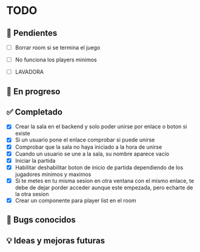 # TODO

## 📝 Pendientes
- [ ] Borrar room si se termina el juego
- [ ] No funciona los players minimos
- [ ] LAVADORA


## 🚧 En progreso

## ✅ Completado
- [x] Crear la sala en el backend y solo poder unirse por enlace o boton si existe
- [x] Si un usuario pone el enlace comprobar si puede unirse
- [x] Comprobar que la sala no haya iniciado a la hora de unirse
- [x] Cuando un usuario se une a la sala, su nombre aparece vacio
- [x] Iniciar la partida
- [x] Habilitar deshabilitar boton de inicio de partida dependiendo de los jugadores minimos y maximos
- [x] Si te metes en tu misma sesion en otra ventana con el mismo enlace, te debe de dejar porder acceder aunque este empezada, pero echarte de la otra sesion
- [x] Crear un componente para player list en el room

## 🐞 Bugs conocidos

## 💡 Ideas y mejoras futuras


